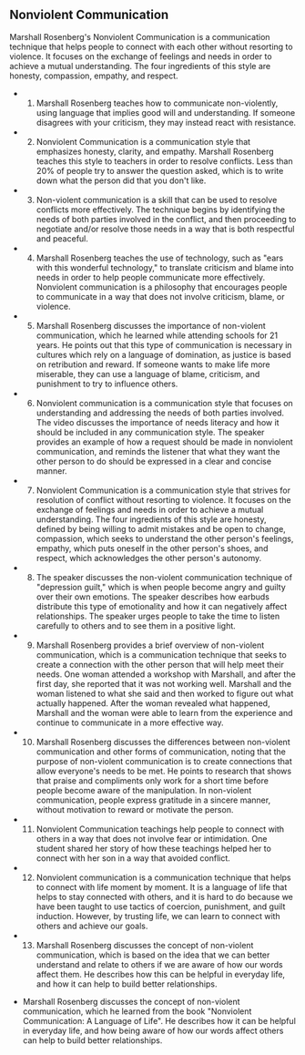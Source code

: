## Nonviolent Communication

Marshall Rosenberg's Nonviolent Communication is a communication technique that helps people to connect with each other without resorting to violence. It focuses on the exchange of feelings and needs in order to achieve a mutual understanding. The four ingredients of this style are honesty, compassion, empathy, and respect.

- 1. Marshall Rosenberg teaches how to communicate non-violently, using language that implies good will and understanding. If someone disagrees with your criticism, they may instead react with resistance.
- 2. Nonviolent Communication is a communication style that emphasizes honesty, clarity, and empathy. Marshall Rosenberg teaches this style to teachers in order to resolve conflicts. Less than 20% of people try to answer the question asked, which is to write down what the person did that you don't like.
- 3. Non-violent communication is a skill that can be used to resolve conflicts more effectively. The technique begins by identifying the needs of both parties involved in the conflict, and then proceeding to negotiate and/or resolve those needs in a way that is both respectful and peaceful.
- 4. Marshall Rosenberg teaches the use of technology, such as "ears with this wonderful technology," to translate criticism and blame into needs in order to help people communicate more effectively. Nonviolent communication is a philosophy that encourages people to communicate in a way that does not involve criticism, blame, or violence.
- 5. Marshall Rosenberg discusses the importance of non-violent communication, which he learned while attending schools for 21 years. He points out that this type of communication is necessary in cultures which rely on a language of domination, as justice is based on retribution and reward. If someone wants to make life more miserable, they can use a language of blame, criticism, and punishment to try to influence others.
- 6. Nonviolent communication is a communication style that focuses on understanding and addressing the needs of both parties involved. The video discusses the importance of needs literacy and how it should be included in any communication style. The speaker provides an example of how a request should be made in nonviolent communication, and reminds the listener that what they want the other person to do should be expressed in a clear and concise manner.
- 7. Nonviolent Communication is a communication style that strives for resolution of conflict without resorting to violence. It focuses on the exchange of feelings and needs in order to achieve a mutual understanding. The four ingredients of this style are honesty, defined by being willing to admit mistakes and be open to change, compassion, which seeks to understand the other person's feelings, empathy, which puts oneself in the other person's shoes, and respect, which acknowledges the other person's autonomy.
- 8. The speaker discusses the non-violent communication technique of "depression guilt," which is when people become angry and guilty over their own emotions. The speaker describes how earbuds distribute this type of emotionality and how it can negatively affect relationships. The speaker urges people to take the time to listen carefully to others and to see them in a positive light.
- 9. Marshall Rosenberg provides a brief overview of non-violent communication, which is a communication technique that seeks to create a connection with the other person that will help meet their needs. One woman attended a workshop with Marshall, and after the first day, she reported that it was not working well. Marshall and the woman listened to what she said and then worked to figure out what actually happened. After the woman revealed what happened, Marshall and the woman were able to learn from the experience and continue to communicate in a more effective way.
- 10. Marshall Rosenberg discusses the differences between non-violent communication and other forms of communication, noting that the purpose of non-violent communication is to create connections that allow everyone's needs to be met. He points to research that shows that praise and compliments only work for a short time before people become aware of the manipulation. In non-violent communication, people express gratitude in a sincere manner, without motivation to reward or motivate the person.
- 11. Nonviolent Communication teachings help people to connect with others in a way that does not involve fear or intimidation. One student shared her story of how these teachings helped her to connect with her son in a way that avoided conflict.
- 12. Nonviolent communication is a communication technique that helps to connect with life moment by moment. It is a language of life that helps to stay connected with others, and it is hard to do because we have been taught to use tactics of coercion, punishment, and guilt induction. However, by trusting life, we can learn to connect with others and achieve our goals.
- 13. Marshall Rosenberg discusses the concept of non-violent communication, which is based on the idea that we can better understand and relate to others if we are aware of how our words affect them. He describes how this can be helpful in everyday life, and how it can help to build better relationships.

- Marshall Rosenberg discusses the concept of non-violent communication, which he learned from the book "Nonviolent Communication: A Language of Life". He describes how it can be helpful in everyday life, and how being aware of how our words affect others can help to build better relationships.

